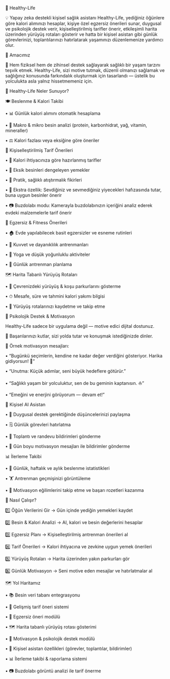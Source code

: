 🥗 Healthy-Life


💡 Yapay zeka destekli kişisel sağlık asistanı
Healthy-Life, yediğiniz öğünlere göre kalori alımınızı hesaplar, kişiye özel egzersiz önerileri sunar, duygusal ve psikolojik destek verir, kişiselleştirilmiş tarifler önerir, etkileşimli harita üzerinden yürüyüş rotaları gösterir ve hatta bir kişisel asistan gibi günlük görevlerinizi, toplantılarınızı hatırlatarak yaşamınızı düzenlemenize yardımcı olur.

🎯 Amacımız


📌 Hem fiziksel hem de zihinsel destek sağlayarak sağlıklı bir yaşam tarzını teşvik etmek.
Healthy-Life, sizi motive tutmak, düzenli olmanızı sağlamak ve sağlığınız konusunda farkındalık oluşturmak için tasarlandı — üstelik bu yolculukta asla yalnız hissetmemeniz için.

🚀 Healthy-Life Neler Sunuyor?


🍽 Beslenme & Kalori Takibi

• 📊 Günlük kalori alımını otomatik hesaplama

• 🍗 Makro & mikro besin analizi (protein, karbonhidrat, yağ, vitamin, mineraller)

• ⚖️ Kalori fazlası veya eksiğine göre öneriler


🥗 Kişiselleştirilmiş Tarif Önerileri

• 🥦 Kalori ihtiyacınıza göre hazırlanmış tarifler

• 🥙 Eksik besinleri dengeleyen yemekler

• 🍏 Pratik, sağlıklı atıştırmalık fikirleri

• 🧠 Ekstra özellik: Sevdiğiniz ve sevmediğiniz yiyecekleri hafızasında tutar, buna uygun besinler önerir

• 📷 Buzdolabı modu: Kamerayla buzdolabınızın içeriğini analiz ederek evdeki malzemelerle tarif önerir


🏃 Egzersiz & Fitness Önerileri

• 🏠 Evde yapılabilecek basit egzersizler ve esneme rutinleri

• 💪 Kuvvet ve dayanıklılık antrenmanları

• 🧘 Yoga ve düşük yoğunluklu aktiviteler

• 📅 Günlük antrenman planlama


🗺 Harita Tabanlı Yürüyüş Rotaları

• 🚶 Çevrenizdeki yürüyüş & koşu parkurlarını gösterme

• ⏱ Mesafe, süre ve tahmini kalori yakımı bilgisi

• 📍 Yürüyüş rotalarınızı kaydetme ve takip etme


💬 Psikolojik Destek & Motivasyon

Healthy-Life sadece bir uygulama değil — motive edici dijital dostunuz.

🎉 Başarılarınızı kutlar, sizi yolda tutar ve konuşmak istediğinizde dinler.

💌 Örnek motivasyon mesajları:

• “Bugünkü seçimlerin, kendine ne kadar değer verdiğini gösteriyor. Harika gidiyorsun! 💪”

• “Unutma: Küçük adımlar, seni büyük hedeflere götürür.”

• “Sağlıklı yaşam bir yolculuktur, sen de bu geminin kaptanısın. ⛵”

• “Emeğini ve enerjini görüyorum — devam et!”


🧠 Kişisel AI Asistan

• 💭 Duygusal destek gerektiğinde düşüncelerinizi paylaşma

• 🗒 Günlük görevleri hatırlatma

• 📅 Toplantı ve randevu bildirimleri gönderme

• 🔔 Gün boyu motivasyon mesajları ile bildirimler gönderme


📊 İlerleme Takibi

• 📆 Günlük, haftalık ve aylık beslenme istatistikleri

• 🏋️ Antrenman geçmişinizi görüntüleme

• 🏅 Motivasyon eğilimlerini takip etme ve başarı rozetleri kazanma


📌 Nasıl Çalışır?

1️⃣ Öğün Verilerini Gir → Gün içinde yediğin yemekleri kaydet

2️⃣ Besin & Kalori Analizi → AI, kalori ve besin değerlerini hesaplar

3️⃣ Egzersiz Planı → Kişiselleştirilmiş antrenman önerileri al

4️⃣ Tarif Önerileri → Kalori ihtiyacına ve zevkine uygun yemek önerileri

5️⃣ Yürüyüş Rotaları → Harita üzerinden yakın parkurları gör

6️⃣ Günlük Motivasyon → Seni motive eden mesajlar ve hatırlatmalar al


🗺 Yol Haritamız

• 📚 Besin veri tabanı entegrasyonu

• 🥗 Gelişmiş tarif öneri sistemi

• 🏃 Egzersiz öneri modülü

• 🗺 Harita tabanlı yürüyüş rotası gösterimi

• 💬 Motivasyon & psikolojik destek modülü

• 📅 Kişisel asistan özellikleri (görevler, toplantılar, bildirimler)

• 📊 İlerleme takibi & raporlama sistemi

• 📷 Buzdolabı görüntü analizi ile tarif önerme

